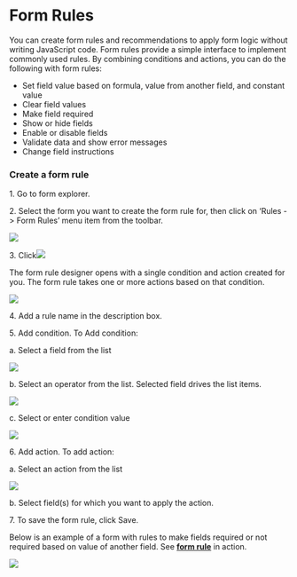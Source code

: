 # Form Rules

You can create form rules and recommendations to apply form logic without writing JavaScript code. Form rules provide a simple interface to implement commonly used rules. By combining conditions and actions, you can do the following with form rules:

* Set field value based on formula, value from another field, and constant value
* Clear field values
* Make field required
* Show or hide fields
* Enable or disable fields
* Validate data and show error messages
* Change field instructions

### Create a form rule

1\. Go to form explorer.

2\. Select the form you want to create the form rule for, then click on ‘Rules -> Form Rules’ menu item from the toolbar.

![](https://captisa.com/wp-content/uploads/2018/11/FormRules1-1.png)

3\. Click![](https://captisa.com/wp-content/uploads/2018/11/NewRule.png)

The form rule designer opens with a single condition and action created for you. The form rule takes one or more actions based on that condition.

![](https://captisa.com/wp-content/uploads/2018/11/FormRuleNew.png)

4\. Add a rule name in the description box.

5\. Add condition. To Add condition:

a. Select a field from the list

![](https://captisa.com/wp-content/uploads/2018/11/FieldList.png)

b. Select an operator from the list. Selected field drives the list items.

![](https://captisa.com/wp-content/uploads/2018/11/Operator.png)

c. Select or enter condition value

![](https://captisa.com/wp-content/uploads/2018/11/conditionValue.png)

6\. Add action. To add action:

a. Select an action from the list

![](https://captisa.com/wp-content/uploads/2018/11/actionList.png)

b. Select field(s) for which you want to apply the action.

7\. To save the form rule, click Save.

Below is an example of a form with rules to make fields required or not required based on value of another field. See [**form rule**](https://secure.captisa.com/template?id=5df90e00-6061-4248-9249-0540a634bbec) in action.

![](https://captisa.com/wp-content/uploads/2018/11/FormRuleRequiredExample.png)
